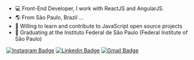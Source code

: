 - 💻 Front-End Developer, I work with ReactJS and AngularJS.
- 🌎 From São Paulo, Brazil ...
- 🚀 Willing to learn and contribute to JavaScript open source projects
- 📘 Graduating at the Instituto Federal de São Paulo (Federal Institute of São Paulo)

[![Instagram Badge](https://img.shields.io/badge/-saulorodm-ff2b8e?style=flat-square&logo=Instagram&logoColor=white&link=https://www.instagram.com/saulorodriguesm/)](https://www.instagram.com/saulorodm/)
[![Linkedin Badge](https://img.shields.io/badge/-Saulo%20Rodrigues-0e76a8?style=flat-square&logo=Linkedin&logoColor=white&link=https://www.linkedin.com/in/saulorodriguesm/)](https://www.linkedin.com/in/saulorodriguesm/) 
[![Gmail Badge](https://img.shields.io/badge/-saulorodm@gmail.com-c14438?style=flat-square&logo=Gmail&logoColor=white&link=mailto:saulorodriguesm@gmail.com)](mailto:saulorodm@gmail.com)
